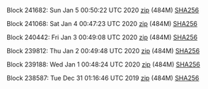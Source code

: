 Block 241682: Sun Jan  5 00:50:22 UTC 2020 [zip](https://dash-bootstrap.ams3.digitaloceanspaces.com/testnet/2020-01-05/bootstrap.dat.zip) (484M) [SHA256](https://dash-bootstrap.ams3.digitaloceanspaces.com/testnet/2020-01-05/sha256.txt)

Block 241068: Sat Jan  4 00:47:23 UTC 2020 [zip](https://dash-bootstrap.ams3.digitaloceanspaces.com/testnet/2020-01-04/bootstrap.dat.zip) (484M) [SHA256](https://dash-bootstrap.ams3.digitaloceanspaces.com/testnet/2020-01-04/sha256.txt)

Block 240442: Fri Jan  3 00:49:08 UTC 2020 [zip](https://dash-bootstrap.ams3.digitaloceanspaces.com/testnet/2020-01-03/bootstrap.dat.zip) (484M) [SHA256](https://dash-bootstrap.ams3.digitaloceanspaces.com/testnet/2020-01-03/sha256.txt)

Block 239812: Thu Jan  2 00:49:48 UTC 2020 [zip](https://dash-bootstrap.ams3.digitaloceanspaces.com/testnet/2020-01-02/bootstrap.dat.zip) (484M) [SHA256](https://dash-bootstrap.ams3.digitaloceanspaces.com/testnet/2020-01-02/sha256.txt)

Block 239188: Wed Jan  1 00:48:24 UTC 2020 [zip](https://dash-bootstrap.ams3.digitaloceanspaces.com/testnet/2020-01-01/bootstrap.dat.zip) (484M) [SHA256](https://dash-bootstrap.ams3.digitaloceanspaces.com/testnet/2020-01-01/sha256.txt)

Block 238587: Tue Dec 31 01:16:46 UTC 2019 [zip](https://dash-bootstrap.ams3.digitaloceanspaces.com/testnet/2019-12-31/bootstrap.dat.zip) (484M) [SHA256](https://dash-bootstrap.ams3.digitaloceanspaces.com/testnet/2019-12-31/sha256.txt)
